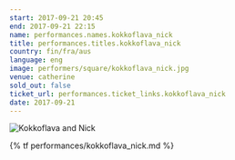 ```yaml
---
start: 2017-09-21 20:45
end: 2017-09-21 22:15
name: performances.names.kokkoflava_nick
title: performances.titles.kokkoflava_nick
country: fin/fra/aus
language: eng
image: performers/square/kokkoflava_nick.jpg
venue: catherine
sold_out: false
ticket_url: performances.ticket_links.kokkoflava_nick
date: 2017-09-21
---
```


<picture>
    <source media="(min-width: 1200px)" srcset="{% asset performers/wide/kokkoflava_nick_large.jpg @path %}">
    <source media="(min-width: 768px)" srcset="{% asset performers/wide/kokkoflava_nick_large.jpg @path %}">
    <img src="{% asset performers/square/kokkoflava_nick.jpg @path %}" alt="Kokkoflava and Nick">
</picture>

{% tf performances/kokkoflava_nick.md %}
